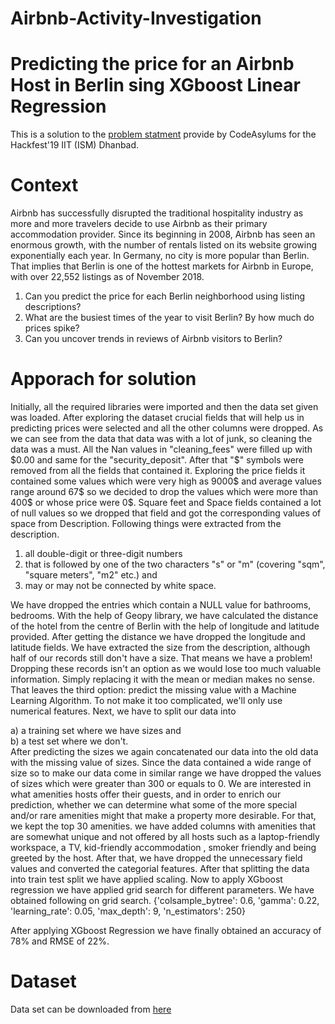 # Airbnb-Activity-Investigation
# Predicting the price for an Airbnb Host in Berlin sing XGboost Linear Regression
This is a solution to the [problem statment](https://www.kaggle.com/brittabettendorf/berlin-airbnb-data) provide by CodeAsylums for the Hackfest'19 IIT (ISM) Dhanbad.

# Context
Airbnb has successfully disrupted the traditional hospitality industry as more and more travelers decide to use Airbnb as their primary accommodation provider. Since its beginning in 2008, Airbnb has seen an enormous growth, with the number of rentals listed on its website growing exponentially each year. In Germany, no city is more popular than Berlin. That implies that Berlin is one of the hottest markets for Airbnb in Europe, with over 22,552 listings as of November 2018.
1. Can you predict the price for each Berlin neighborhood using listing descriptions?
2. What are the busiest times of the year to visit Berlin? By how much do prices spike?
3. Can you uncover trends in reviews of Airbnb visitors to Berlin?

# Apporach for solution

Initially, all the required libraries were imported and then the data set given was loaded. After exploring the dataset crucial fields that will help us in predicting prices were selected and all the other columns were dropped.
As we can see from the data that data was with a lot of junk, so cleaning the data was a must. All the Nan values in "cleaning_fees" were filled up with $0.00 and same for the "security_deposit". After that "$" symbols were removed from all the fields that contained it. Exploring the price fields it contained some values which were very high as 9000$ and average values range around 67$ so we decided to drop the values which were more than 400$ or whose price were 0$. Square feet and Space fields contained a lot of null values so we dropped that field and got the corresponding values of space from Description. Following things were extracted from the description.
1. all double-digit or three-digit numbers
2. that is followed by one of the two characters "s" or "m" (covering "sqm", "square meters", "m2" etc.) and
3. may or may not be connected by white space.

We have dropped the entries which contain a NULL value for bathrooms, bedrooms. With the help of Geopy library, we have calculated the distance of the hotel from the centre of Berlin with the help of longitude and latitude provided.  After getting the distance we have dropped the longitude and latitude fields.  We have extracted the size from the description, although half of our records still don't have a size. That means we have a problem! Dropping these records isn't an option as we would lose too much valuable information. Simply replacing it with the mean or median makes no sense. That leaves the third option: predict the missing value with a Machine Learning Algorithm. To not make it too complicated, we'll only use numerical features. Next, we have to split our data into</br>

a) a training set where we have sizes and <br/>
b) a test set where we don't.<br/>
After predicting the sizes we again concatenated our data into the old data with the missing value of sizes.  Since the data contained a wide range of size so to make our data come in similar range we have dropped the values of sizes which were greater than 300 or equals to 0. We are interested in what amenities hosts offer their guests, and in order to enrich our prediction, whether we can determine what some of the more special and/or rare amenities might that make a property more desirable.  For that, we kept the top 30 amenities.  we have added columns with amenities that are somewhat unique and not offered by all hosts such as a laptop-friendly workspace, a TV, kid-friendly accommodation , smoker friendly and being greeted by the host.  After that, we have dropped the unnecessary field values and converted the categorial features. After that splitting the data into train test split we have applied scaling.  Now to apply XGboost regression we have applied grid search for different parameters. We have obtained following on grid search. 
{'colsample_bytree': 0.6, 'gamma': 0.22, 'learning_rate': 0.05, 'max_depth': 9, 'n_estimators': 250}

After applying XGboost Regression we have finally obtained an accuracy of 78% and RMSE of 22%.

# Dataset

Data set can be downloaded from [here](https://www.kaggle.com/brittabettendorf/berlin-airbnb-data)
